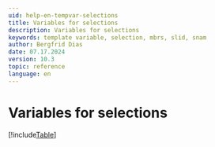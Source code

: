 ```yaml
---
uid: help-en-tempvar-selections
title: Variables for selections
description: Variables for selections
keywords: template variable, selection, mbrs, slid, snam
author: Bergfrid Dias
date: 07.17.2024
version: 10.3
topic: reference
language: en
---
```


# Variables for selections

[!include[Table](../../../../../common/includes/variable/table-selection.md)]
